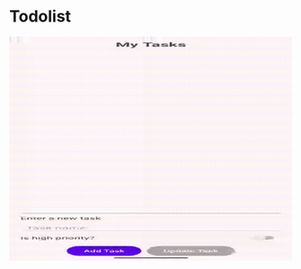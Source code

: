 # Todolist

<div align="center">
    <img src="github/demo.gif" alt=“Search” height="400" width="600"/>
</div>